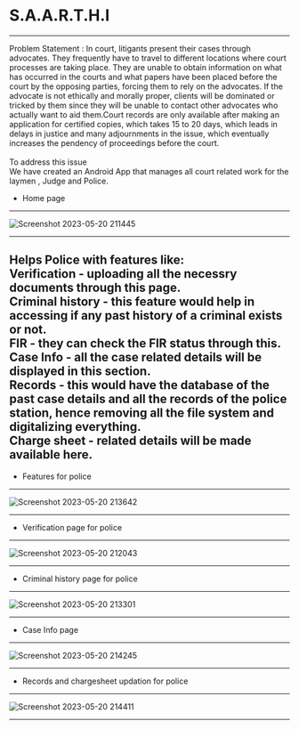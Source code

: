 # S.A.A.R.T.H.I
-----------------------------------------------------------------------------------------------------------------------------------------------------------------
Problem Statement : In court, litigants present their cases through advocates. They frequently have to travel to different locations where court processes are taking place. They are unable to obtain information on what has occurred in the courts and what papers have been placed before the court by the opposing parties, forcing them to rely on the advocates. If the advocate is not ethically and morally proper, clients will be dominated or tricked by them since they will be unable to contact other advocates who actually want to aid them.Court records are only available after making an application for certified copies, which takes 15 to 20 days, which leads in delays in justice and many adjournments in the issue, which eventually increases the pendency of proceedings before the court.
<br>
<br>
To address this issue <br>
We have created an Android App that manages all court related work for the laymen , Judge and Police.
<br>
* Home page </br>
-------------------------------------------
![Screenshot 2023-05-20 211445](https://github.com/Riya2919/S.A.A.R.T.H.I/assets/96763019/3ef37286-81e7-4f6a-bd65-29856535f11f)<br>

-------------------------------------------
Helps Police with features like: <br>
Verification - uploading all the necessry documents through this page.<br>
Criminal history - this feature would help in accessing if any past history of a criminal exists or not. <br>
FIR - they can check the FIR status through this. <br>
Case Info - all the case related details will be displayed in this section. <br>
Records - this would have the database of the past case details and all the records of the police station, hence removing all the file system and digitalizing everything. <br>
Charge sheet - related details will be made available here.<br>
-------------------------------------------
* Features for police <br>
-------------------------------------------
![Screenshot 2023-05-20 213642](https://github.com/Riya2919/S.A.A.R.T.H.I/assets/96763019/18f79f56-ea69-4334-ad58-f9bdc672e00a)<br>

-------------------------------------------
* Verification page for police <br>
-------------------------------------------
![Screenshot 2023-05-20 212043](https://github.com/Riya2919/S.A.A.R.T.H.I/assets/96763019/f6502113-9fb8-48b5-8a12-8a67b91baf6e)<br>

-------------------------------------------
* Criminal history page for police <br>
-------------------------------------------
![Screenshot 2023-05-20 213301](https://github.com/Riya2919/S.A.A.R.T.H.I/assets/96763019/24ce661e-aa2b-44e8-b4cc-c23908f3f61d)<br>

-------------------------------------------
* Case Info page <br>
-------------------------------------------
![Screenshot 2023-05-20 214245](https://github.com/Riya2919/S.A.A.R.T.H.I/assets/96763019/d1df2e34-8458-4e19-b865-b1dc0cc6cca3)<br>

-------------------------------------------
* Records and chargesheet updation for police
-------------------------------------------
![Screenshot 2023-05-20 214411](https://github.com/Riya2919/S.A.A.R.T.H.I/assets/96763019/7b5bf78e-f9fc-452d-bcc5-5239bb04c08b)<br>

-------------------------------------------
